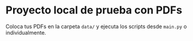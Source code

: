 # Proyecto local de prueba con PDFs
Coloca tus PDFs en la carpeta `data/` y ejecuta los scripts desde `main.py` o individualmente.
